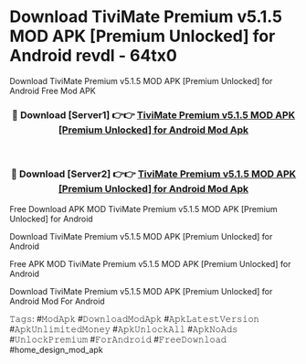 # Download TiviMate Premium v5.1.5 MOD APK [Premium Unlocked] for Android revdl - 64tx0
Download TiviMate Premium v5.1.5 MOD APK [Premium Unlocked] for Android Free Mod APK

<div align="center">
<h3>🔴 Download [Server1] 👉👉 <a href="https://apk-comot.site?title=TiviMate_Premium_v5.1.5_MOD_APK_[Premium_Unlocked]_for_Android">TiviMate Premium v5.1.5 MOD APK [Premium Unlocked] for Android Mod Apk</a></h3><br>

<h3>🔴 Download [Server2] 👉👉 <a href="https://apk-comot.site?title=TiviMate_Premium_v5.1.5_MOD_APK_[Premium_Unlocked]_for_Android">TiviMate Premium v5.1.5 MOD APK [Premium Unlocked] for Android Mod Apk</a></h3>
</div>


Free Download APK MOD TiviMate Premium v5.1.5 MOD APK [Premium Unlocked] for Android

Download TiviMate Premium v5.1.5 MOD APK [Premium Unlocked] for Android 

Free APK MOD TiviMate Premium v5.1.5 MOD APK [Premium Unlocked] for Android 

Download TiviMate Premium v5.1.5 MOD APK [Premium Unlocked] for Android Mod For Android

𝚃𝚊𝚐𝚜: #𝙼𝚘𝚍𝙰𝚙𝚔 #𝙳𝚘𝚠𝚗𝚕𝚘𝚊𝚍𝙼𝚘𝚍𝙰𝚙𝚔 #𝙰𝚙𝚔𝙻𝚊𝚝𝚎𝚜𝚝𝚅𝚎𝚛𝚜𝚒𝚘𝚗 #𝙰𝚙𝚔𝚄𝚗𝚕𝚒𝚖𝚒𝚝𝚎𝚍𝙼𝚘𝚗𝚎𝚢 #𝙰𝚙𝚔𝚄𝚗𝚕𝚘𝚌𝚔𝙰𝚕𝚕 #𝙰𝚙𝚔𝙽𝚘𝙰𝚍𝚜 #𝚄𝚗𝚕𝚘𝚌𝚔𝙿𝚛𝚎𝚖𝚒𝚞𝚖 #𝙵𝚘𝚛𝙰𝚗𝚍𝚛𝚘𝚒𝚍 #𝙵𝚛𝚎𝚎𝙳𝚘𝚠𝚗𝚕𝚘𝚊𝚍 #home_design_mod_apk